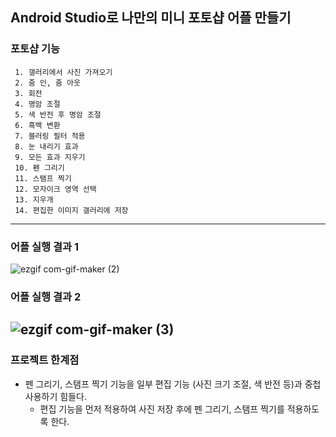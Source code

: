 ## Android Studio로 나만의 미니 포토샵 어플 만들기
### 포토샵 기능 
     1. 갤러리에서 사진 가져오기
     2. 줌 인, 줌 아웃
     3. 회전
     4. 명암 조절
     5. 색 반전 후 명암 조절
     6. 흑백 변환
     7. 블러링 필터 적용
     8. 눈 내리기 효과
     9. 모든 효과 지우기
     10. 펜 그리기
     11. 스탬프 찍기
     12. 모자이크 영역 선택
     13. 지우개
     14. 편집한 이미지 갤러리에 저장

------------
### 어플 실행 결과 1

![ezgif com-gif-maker (2)](https://user-images.githubusercontent.com/86474141/147645085-592abb46-d019-4139-92ec-b94412b5b101.gif)

### 어플 실행 결과 2

![ezgif com-gif-maker (3)](https://user-images.githubusercontent.com/86474141/147645108-c300d227-75bb-44bc-97c6-d98ba4db3739.gif)
-----------
### 프로젝트 한계점
+ 펜 그리기, 스탬프 찍기 기능을 일부 편집 기능 (사진 크기 조절, 색 반전 등)과 중첩 사용하기 힘들다.
     + 편집 기능을 먼저 적용하여 사진 저장 후에 펜 그리기, 스탬프 찍기를 적용하도록 한다.
